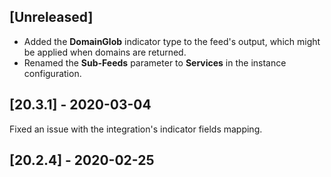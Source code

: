 ## [Unreleased]
- Added the **DomainGlob** indicator type to the feed's output, which might be applied when domains are returned.
- Renamed the **Sub-Feeds** parameter to **Services** in the instance configuration.


## [20.3.1] - 2020-03-04
Fixed an issue with the integration's indicator fields mapping.


## [20.2.4] - 2020-02-25
